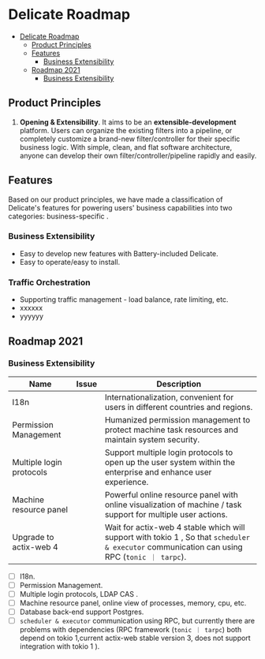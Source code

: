 # Delicate Roadmap

- [Delicate Roadmap](#Delicate-roadmap)
  - [Product Principles](#product-principles)
  - [Features](#features)
    - [Business Extensibility](#business-extensibility)
  - [Roadmap 2021](#roadmap-2021)
    - [Business Extensibility](#business-extensibility-1)

## Product Principles
1. **Opening & Extensibility**.  It aims to be an **extensible-development** platform. Users can organize the existing filters into a pipeline, or completely customize a brand-new filter/controller for their specific business logic. With simple, clean, and flat software architecture, anyone can develop their own filter/controller/pipeline rapidly and easily. 
  
## Features
Based on our product principles, we have made a classification of Delicate's features for powering users' business capabilities into two categories: business-specific .
### Business Extensibility
* Easy to develop new features with Battery-included Delicate.
* Easy to operate/easy to install.

### Traffic Orchestration 
* Supporting traffic management -  load balance, rate limiting, etc. 
* xxxxxx
* yyyyyy


## Roadmap 2021
### Business Extensibility

| Name                         | Issue                                                | Description                                                                                                                                        |
| ---------------------------- | ---------------------------------------------------- | -------------------------------------------------------------------------------------------------------------------------------------------------- |
| I18n                         |                                                      | Internationalization, convenient for users in different countries and regions.                                                                     |
| Permission Management        |                                                      | Humanized permission management to protect machine task resources and maintain system security.                                                    |
| Multiple login protocols     |                                                      | Support multiple login protocols to open up the user system within the enterprise and enhance user experience.                                     |
| Machine resource panel       |                                                      | Powerful online resource panel with online visualization of machine / task support for multiple user actions.                                      |
| Upgrade to actix-web 4       |                                                      | Wait for actix-web 4 stable which will support with tokio 1 , So that `scheduler & executor` communication can using RPC  (`tonic ｜ tarpc`).      |



- [ ] I18n.
- [ ] Permission Management.
- [ ] Multiple login protocols, LDAP CAS .
- [ ] Machine resource panel, online view of processes, memory, cpu, etc.
- [ ] Database back-end support Postgres.
- [ ]  `scheduler & executor` communication using RPC, but currently there are problems with dependencies (RPC framework (`tonic ｜ tarpc`) both depend on tokio 1,current actix-web stable version 3, does not support integration with tokio 1 ).